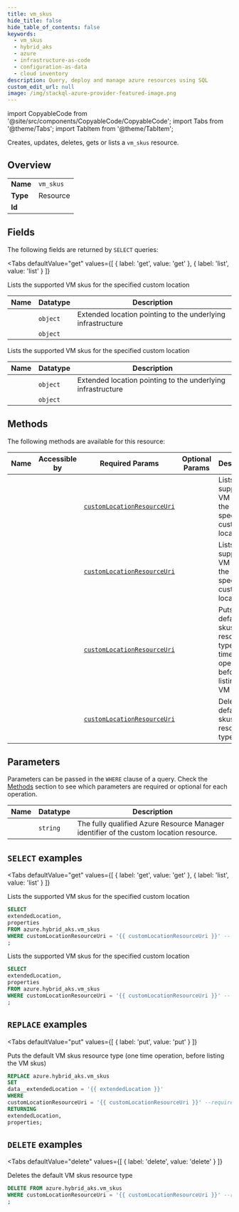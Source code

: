 ```yaml
--- 
title: vm_skus
hide_title: false
hide_table_of_contents: false
keywords:
  - vm_skus
  - hybrid_aks
  - azure
  - infrastructure-as-code
  - configuration-as-data
  - cloud inventory
description: Query, deploy and manage azure resources using SQL
custom_edit_url: null
image: /img/stackql-azure-provider-featured-image.png
---
```


import CopyableCode from '@site/src/components/CopyableCode/CopyableCode';
import Tabs from '@theme/Tabs';
import TabItem from '@theme/TabItem';

Creates, updates, deletes, gets or lists a <code>vm_skus</code> resource.

## Overview
<table><tbody>
<tr><td><b>Name</b></td><td><code>vm_skus</code></td></tr>
<tr><td><b>Type</b></td><td>Resource</td></tr>
<tr><td><b>Id</b></td><td><CopyableCode code="azure.hybrid_aks.vm_skus" /></td></tr>
</tbody></table>

## Fields

The following fields are returned by `SELECT` queries:

<Tabs
    defaultValue="get"
    values={[
        { label: 'get', value: 'get' },
        { label: 'list', value: 'list' }
    ]}
>
<TabItem value="get">

Lists the supported VM skus for the specified custom location

<table>
<thead>
    <tr>
    <th>Name</th>
    <th>Datatype</th>
    <th>Description</th>
    </tr>
</thead>
<tbody>
<tr>
    <td><CopyableCode code="extendedLocation" /></td>
    <td><code>object</code></td>
    <td>Extended location pointing to the underlying infrastructure</td>
</tr>
<tr>
    <td><CopyableCode code="properties" /></td>
    <td><code>object</code></td>
    <td></td>
</tr>
</tbody>
</table>
</TabItem>
<TabItem value="list">

Lists the supported VM skus for the specified custom location

<table>
<thead>
    <tr>
    <th>Name</th>
    <th>Datatype</th>
    <th>Description</th>
    </tr>
</thead>
<tbody>
<tr>
    <td><CopyableCode code="extendedLocation" /></td>
    <td><code>object</code></td>
    <td>Extended location pointing to the underlying infrastructure</td>
</tr>
<tr>
    <td><CopyableCode code="properties" /></td>
    <td><code>object</code></td>
    <td></td>
</tr>
</tbody>
</table>
</TabItem>
</Tabs>

## Methods

The following methods are available for this resource:

<table>
<thead>
    <tr>
    <th>Name</th>
    <th>Accessible by</th>
    <th>Required Params</th>
    <th>Optional Params</th>
    <th>Description</th>
    </tr>
</thead>
<tbody>
<tr>
    <td><a href="#get"><CopyableCode code="get" /></a></td>
    <td><CopyableCode code="select" /></td>
    <td><a href="#parameter-customLocationResourceUri"><code>customLocationResourceUri</code></a></td>
    <td></td>
    <td>Lists the supported VM skus for the specified custom location</td>
</tr>
<tr>
    <td><a href="#list"><CopyableCode code="list" /></a></td>
    <td><CopyableCode code="select" /></td>
    <td><a href="#parameter-customLocationResourceUri"><code>customLocationResourceUri</code></a></td>
    <td></td>
    <td>Lists the supported VM skus for the specified custom location</td>
</tr>
<tr>
    <td><a href="#put"><CopyableCode code="put" /></a></td>
    <td><CopyableCode code="replace" /></td>
    <td><a href="#parameter-customLocationResourceUri"><code>customLocationResourceUri</code></a></td>
    <td></td>
    <td>Puts the default VM skus resource type (one time operation, before listing the VM skus)</td>
</tr>
<tr>
    <td><a href="#delete"><CopyableCode code="delete" /></a></td>
    <td><CopyableCode code="delete" /></td>
    <td><a href="#parameter-customLocationResourceUri"><code>customLocationResourceUri</code></a></td>
    <td></td>
    <td>Deletes the default VM skus resource type</td>
</tr>
</tbody>
</table>

## Parameters

Parameters can be passed in the `WHERE` clause of a query. Check the [Methods](#methods) section to see which parameters are required or optional for each operation.

<table>
<thead>
    <tr>
    <th>Name</th>
    <th>Datatype</th>
    <th>Description</th>
    </tr>
</thead>
<tbody>
<tr id="parameter-customLocationResourceUri">
    <td><CopyableCode code="customLocationResourceUri" /></td>
    <td><code>string</code></td>
    <td>The fully qualified Azure Resource Manager identifier of the custom location resource.</td>
</tr>
</tbody>
</table>

## `SELECT` examples

<Tabs
    defaultValue="get"
    values={[
        { label: 'get', value: 'get' },
        { label: 'list', value: 'list' }
    ]}
>
<TabItem value="get">

Lists the supported VM skus for the specified custom location

```sql
SELECT
extendedLocation,
properties
FROM azure.hybrid_aks.vm_skus
WHERE customLocationResourceUri = '{{ customLocationResourceUri }}' -- required
;
```
</TabItem>
<TabItem value="list">

Lists the supported VM skus for the specified custom location

```sql
SELECT
extendedLocation,
properties
FROM azure.hybrid_aks.vm_skus
WHERE customLocationResourceUri = '{{ customLocationResourceUri }}' -- required
;
```
</TabItem>
</Tabs>


## `REPLACE` examples

<Tabs
    defaultValue="put"
    values={[
        { label: 'put', value: 'put' }
    ]}
>
<TabItem value="put">

Puts the default VM skus resource type (one time operation, before listing the VM skus)

```sql
REPLACE azure.hybrid_aks.vm_skus
SET 
data__extendedLocation = '{{ extendedLocation }}'
WHERE 
customLocationResourceUri = '{{ customLocationResourceUri }}' --required
RETURNING
extendedLocation,
properties;
```
</TabItem>
</Tabs>


## `DELETE` examples

<Tabs
    defaultValue="delete"
    values={[
        { label: 'delete', value: 'delete' }
    ]}
>
<TabItem value="delete">

Deletes the default VM skus resource type

```sql
DELETE FROM azure.hybrid_aks.vm_skus
WHERE customLocationResourceUri = '{{ customLocationResourceUri }}' --required
;
```
</TabItem>
</Tabs>

